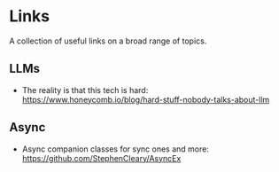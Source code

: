 # Links

A collection of useful links on a broad range of topics.

## LLMs

- The reality is that this tech is hard: https://www.honeycomb.io/blog/hard-stuff-nobody-talks-about-llm

## Async

- Async companion classes for sync ones and more: https://github.com/StephenCleary/AsyncEx
